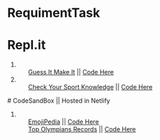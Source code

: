 # RequimentTask

# Repl.it

<ol>
    <li>
        <ol>
        <a href="https://replit.com/@paul889/GuessItandMakeIt?embed=1&outpute=1">Guess It Make It</a> || 
        <a href="https://replit.com/@paul889/GuessItandMakeIt#index.js">Code Here</a>
        </ol>
    </li>
    <li>
        <ol>
        <a href="https://replit.com/@paul889/MultipleQuestions?embed=1&outpute=1">Check Your Sport Knowledge</a> ||
        <a href="https://replit.com/@paul889/MultipleQuestions#index.js">Code Here</a>
        </ol>
    </li>
 </ol>
# CodeSandBox ||  Hosted in Netlify
 <ol>
    <li>
        <ol>
        <a href="https://ez1ob.csb.app/">EmojiPedia</a> ||
        <a href="https://codesandbox.io/s/emoji-interpreter-ez1ob?file=/src/App.js">Code Here</a>
        </ol>
        <ol>
        <a href="https://csb-e2k9f.netlify.app/">Top Olympians Records</a> ||
        <a href="https://codesandbox.io/s/emoji-interpreter-ez1ob?file=/src/App.js">Code Here</a>
        </ol>
    </li>
</ol>

